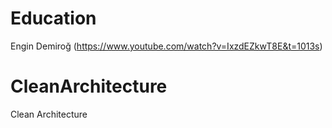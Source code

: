 # Education 
Engin Demiroğ (https://www.youtube.com/watch?v=IxzdEZkwT8E&t=1013s)
# CleanArchitecture
 Clean Architecture

